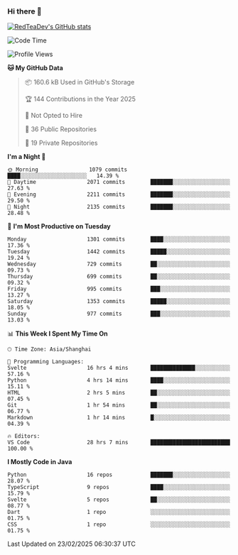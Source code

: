 ### Hi there 👋

<!--
**RedTeaDev/RedTeaDev** is a ✨ _special_ ✨ repository because its `README.md` (this file) appears on your GitHub profile.

Here are some ideas to get you started:

- 🔭 I’m currently working on ...
- 🌱 I’m currently learning ...
- 👯 I’m looking to collaborate on ...
- 🤔 I’m looking for help with ...
- 💬 Ask me about ...
- 📫 How to reach me: ...
- 😄 Pronouns: ...
- ⚡ Fun fact: ...
-->

<!--
[![wakatime](https://wakatime.com/badge/user/6b101ed0-04c0-4490-9283-eb61f2efff96.svg)](https://wakatime.com/@6b101ed0-04c0-4490-9283-eb61f2efff96)
!-->

[![RedTeaDev's GitHub stats](https://github-readme-stats.vercel.app/api?username=RedTeaDev\&include_all_commits=true)](https://github.com/anuraghazra/github-readme-stats)
<!--
[![willianrod's wakatime stats](https://github-readme-stats.vercel.app/api/wakatime?username=RedTeaDev)](https://github.com/anuraghazra/github-readme-stats)
!-->
<!--START_SECTION:waka-->
![Code Time](http://img.shields.io/badge/Code%20Time-3%2C032%20hrs%2017%20mins-blue)

![Profile Views](http://img.shields.io/badge/Profile%20Views-7-blue)

**🐱 My GitHub Data** 

> 📦 160.6 kB Used in GitHub's Storage 
 > 
> 🏆 144 Contributions in the Year 2025
 > 
> 🚫 Not Opted to Hire
 > 
> 📜 36 Public Repositories 
 > 
> 🔑 19 Private Repositories 
 > 
**I'm a Night 🦉** 

```text
🌞 Morning                1079 commits        ████░░░░░░░░░░░░░░░░░░░░░   14.39 % 
🌆 Daytime                2071 commits        ███████░░░░░░░░░░░░░░░░░░   27.63 % 
🌃 Evening                2211 commits        ███████░░░░░░░░░░░░░░░░░░   29.50 % 
🌙 Night                  2135 commits        ███████░░░░░░░░░░░░░░░░░░   28.48 % 
```
📅 **I'm Most Productive on Tuesday** 

```text
Monday                   1301 commits        ████░░░░░░░░░░░░░░░░░░░░░   17.36 % 
Tuesday                  1442 commits        █████░░░░░░░░░░░░░░░░░░░░   19.24 % 
Wednesday                729 commits         ██░░░░░░░░░░░░░░░░░░░░░░░   09.73 % 
Thursday                 699 commits         ██░░░░░░░░░░░░░░░░░░░░░░░   09.32 % 
Friday                   995 commits         ███░░░░░░░░░░░░░░░░░░░░░░   13.27 % 
Saturday                 1353 commits        █████░░░░░░░░░░░░░░░░░░░░   18.05 % 
Sunday                   977 commits         ███░░░░░░░░░░░░░░░░░░░░░░   13.03 % 
```


📊 **This Week I Spent My Time On** 

```text
🕑︎ Time Zone: Asia/Shanghai

💬 Programming Languages: 
Svelte                   16 hrs 4 mins       ██████████████░░░░░░░░░░░   57.16 % 
Python                   4 hrs 14 mins       ████░░░░░░░░░░░░░░░░░░░░░   15.11 % 
HTML                     2 hrs 5 mins        ██░░░░░░░░░░░░░░░░░░░░░░░   07.45 % 
Git                      1 hr 54 mins        ██░░░░░░░░░░░░░░░░░░░░░░░   06.77 % 
Markdown                 1 hr 14 mins        █░░░░░░░░░░░░░░░░░░░░░░░░   04.39 % 

🔥 Editors: 
VS Code                  28 hrs 7 mins       █████████████████████████   100.00 % 
```

**I Mostly Code in Java** 

```text
Python                   16 repos            ███████░░░░░░░░░░░░░░░░░░   28.07 % 
TypeScript               9 repos             ████░░░░░░░░░░░░░░░░░░░░░   15.79 % 
Svelte                   5 repos             ██░░░░░░░░░░░░░░░░░░░░░░░   08.77 % 
Dart                     1 repo              ░░░░░░░░░░░░░░░░░░░░░░░░░   01.75 % 
CSS                      1 repo              ░░░░░░░░░░░░░░░░░░░░░░░░░   01.75 % 
```




 Last Updated on 23/02/2025 06:30:37 UTC
<!--END_SECTION:waka-->



